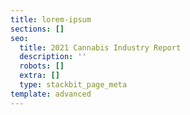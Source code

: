 ```yaml
---
title: lorem-ipsum
sections: []
seo:
  title: 2021 Cannabis Industry Report
  description: ''
  robots: []
  extra: []
  type: stackbit_page_meta
template: advanced
---
```

